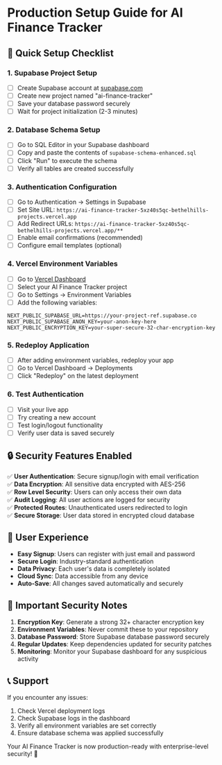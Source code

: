 # Production Setup Guide for AI Finance Tracker

## 🚀 Quick Setup Checklist

### 1. Supabase Project Setup
- [ ] Create Supabase account at [supabase.com](https://supabase.com)
- [ ] Create new project named "ai-finance-tracker"
- [ ] Save your database password securely
- [ ] Wait for project initialization (2-3 minutes)

### 2. Database Schema Setup
- [ ] Go to SQL Editor in your Supabase dashboard
- [ ] Copy and paste the contents of `supabase-schema-enhanced.sql`
- [ ] Click "Run" to execute the schema
- [ ] Verify all tables are created successfully

### 3. Authentication Configuration
- [ ] Go to Authentication → Settings in Supabase
- [ ] Set Site URL: `https://ai-finance-tracker-5xz40s5qc-bethelhills-projects.vercel.app`
- [ ] Add Redirect URLs: `https://ai-finance-tracker-5xz40s5qc-bethelhills-projects.vercel.app/**`
- [ ] Enable email confirmations (recommended)
- [ ] Configure email templates (optional)

### 4. Vercel Environment Variables
- [ ] Go to [Vercel Dashboard](https://vercel.com/dashboard)
- [ ] Select your AI Finance Tracker project
- [ ] Go to Settings → Environment Variables
- [ ] Add the following variables:

```
NEXT_PUBLIC_SUPABASE_URL=https://your-project-ref.supabase.co
NEXT_PUBLIC_SUPABASE_ANON_KEY=your-anon-key-here
NEXT_PUBLIC_ENCRYPTION_KEY=your-super-secure-32-char-encryption-key
```

### 5. Redeploy Application
- [ ] After adding environment variables, redeploy your app
- [ ] Go to Vercel Dashboard → Deployments
- [ ] Click "Redeploy" on the latest deployment

### 6. Test Authentication
- [ ] Visit your live app
- [ ] Try creating a new account
- [ ] Test login/logout functionality
- [ ] Verify user data is saved securely

## 🔒 Security Features Enabled

✅ **User Authentication**: Secure signup/login with email verification  
✅ **Data Encryption**: All sensitive data encrypted with AES-256  
✅ **Row Level Security**: Users can only access their own data  
✅ **Audit Logging**: All user actions are logged for security  
✅ **Protected Routes**: Unauthenticated users redirected to login  
✅ **Secure Storage**: User data stored in encrypted cloud database  

## 🎯 User Experience

- **Easy Signup**: Users can register with just email and password
- **Secure Login**: Industry-standard authentication
- **Data Privacy**: Each user's data is completely isolated
- **Cloud Sync**: Data accessible from any device
- **Auto-Save**: All changes saved automatically and securely

## 🚨 Important Security Notes

1. **Encryption Key**: Generate a strong 32+ character encryption key
2. **Environment Variables**: Never commit these to your repository
3. **Database Password**: Store Supabase database password securely
4. **Regular Updates**: Keep dependencies updated for security patches
5. **Monitoring**: Monitor your Supabase dashboard for any suspicious activity

## 📞 Support

If you encounter any issues:
1. Check Vercel deployment logs
2. Check Supabase logs in the dashboard
3. Verify all environment variables are set correctly
4. Ensure database schema was applied successfully

Your AI Finance Tracker is now production-ready with enterprise-level security! 🎉
